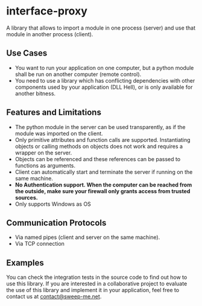 # interface-proxy
A library that allows to import a module in one process (server) and use that module in another process (client).

## Use Cases
- You want to run your application on one computer, but a python module shall be run on another computer (remote control).
- You need to use a library which has conflicting dependencies with other components used by your application (DLL Hell), or is only available for another bitness.

## Features and Limitations
- The python module in the server can be used transparently, as if the module was imported on the client.
- Only primitive attributes and function calls are supported. Instantiating objects or calling methods on objects does not work and requires a wrapper on the server.
- Objects can be referenced and these references can be passed to functions as arguments.
- Client can automatically start and terminate the server if running on the same machine.
- **No Authentication support. When the computer can be reached from the outside, make sure your firewall only grants access from trusted sources.**
- Only supports Windows as OS

## Communication Protocols
- Via named pipes (client and server on the same machine).
- Via TCP connection

## Examples
You can check the integration tests in the source code to find out how to use this library.
If you are interested in a collaborative project to evaluate the use of this library and implement it
in your application, feel free to contact us at <contact@sweep-me.net>.
